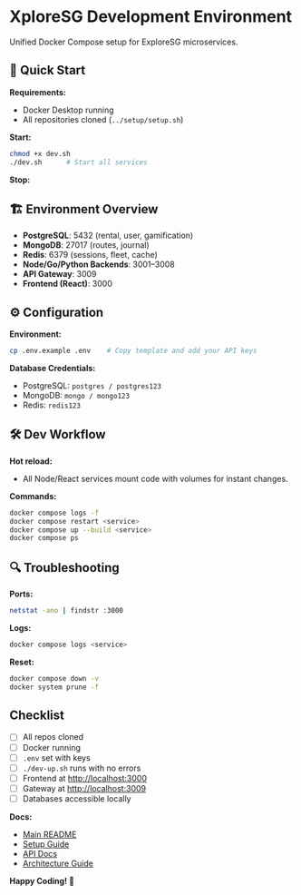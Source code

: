 # XploreSG Development Environment

Unified Docker Compose setup for ExploreSG microservices.

## 🚀 Quick Start

**Requirements:**

- Docker Desktop running
- All repositories cloned (`../setup/setup.sh`)

**Start:**

```bash
chmod +x dev.sh
./dev.sh      # Start all services
```

**Stop:**

## 🏗️ Environment Overview

- **PostgreSQL**: 5432 (rental, user, gamification)
- **MongoDB**: 27017 (routes, journal)
- **Redis**: 6379 (sessions, fleet, cache)
- **Node/Go/Python Backends**: 3001–3008
- **API Gateway**: 3009
- **Frontend (React)**: 3000

## ⚙️ Configuration

**Environment:**

```bash
cp .env.example .env    # Copy template and add your API keys
```

**Database Credentials:**

- PostgreSQL: `postgres / postgres123`
- MongoDB: `mongo / mongo123`
- Redis: `redis123`

## 🛠️ Dev Workflow

**Hot reload:**

- All Node/React services mount code with volumes for instant changes.

**Commands:**

```bash
docker compose logs -f
docker compose restart <service>
docker compose up --build <service>
docker compose ps
```

## 🔍 Troubleshooting

**Ports:**

```bash
netstat -ano | findstr :3000
```

**Logs:**

```bash
docker compose logs <service>
```

**Reset:**

```bash
docker compose down -v
docker system prune -f
```

## Checklist

- [ ] All repos cloned
- [ ] Docker running
- [ ] `.env` set with keys
- [ ] `./dev-up.sh` runs with no errors
- [ ] Frontend at [http://localhost:3000](http://localhost:3000)
- [ ] Gateway at [http://localhost:3009](http://localhost:3009)
- [ ] Databases accessible locally

**Docs:**

- [Main README](../README.md)
- [Setup Guide](../setup/README.md)
- [API Docs](../docs/api.md)
- [Architecture Guide](../docs/architecture.md)

**Happy Coding! 🚀**
